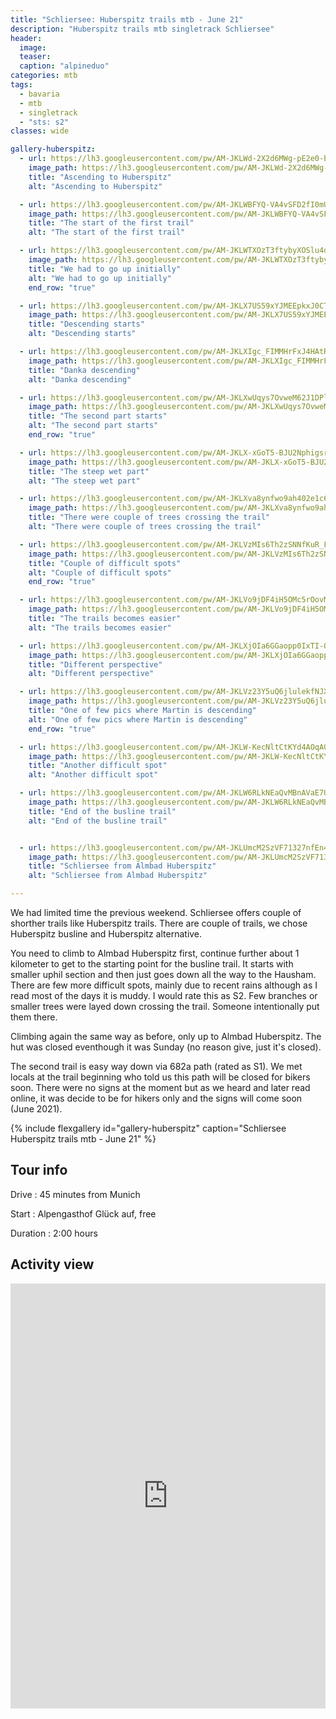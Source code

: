 ```yaml
---
title: "Schliersee: Huberspitz trails mtb - June 21"
description: "Huberspitz trails mtb singletrack Schliersee"
header:
  image: 
  teaser: 
  caption: "alpineduo"
categories: mtb
tags:
  - bavaria
  - mtb
  - singletrack
  - "sts: s2"
classes: wide

gallery-huberspitz:
  - url: https://lh3.googleusercontent.com/pw/AM-JKLWd-2X2d6MWg-pE2e0-EBeJ6iOsKZfHxIevU7H53YYkJHXGXdzn7rJ0DhAxchN0REOoIZH2Kx2EMpk-lMTZvi6YiZEqdFCBqYMhTWQST6_09Oizgl-O2I9caJPjjSrLpGoVT78moUb4HCkRl4hOEYPhGQ=w986-h1314-no?authuser=0
    image_path: https://lh3.googleusercontent.com/pw/AM-JKLWd-2X2d6MWg-pE2e0-EBeJ6iOsKZfHxIevU7H53YYkJHXGXdzn7rJ0DhAxchN0REOoIZH2Kx2EMpk-lMTZvi6YiZEqdFCBqYMhTWQST6_09Oizgl-O2I9caJPjjSrLpGoVT78moUb4HCkRl4hOEYPhGQ=w986-h1314-no?authuser=0
    title: "Ascending to Huberspitz"
    alt: "Ascending to Huberspitz"

  - url: https://lh3.googleusercontent.com/pw/AM-JKLWBFYQ-VA4vSFD2fI0mU8pf9hAdcf3LmzzUdvyEdFkCuRFlUVRNaz4DzQ4_8jAuz_r2vDtEIBNdaWlXbeFDWJDC9idpXbaxOGBbfjoHJICMvwKs9QP4pBcjG1x55y_9cvvQYEe2fNOJF6sxxhhtwYTQ6w=w986-h1314-no?authuser=0
    image_path: https://lh3.googleusercontent.com/pw/AM-JKLWBFYQ-VA4vSFD2fI0mU8pf9hAdcf3LmzzUdvyEdFkCuRFlUVRNaz4DzQ4_8jAuz_r2vDtEIBNdaWlXbeFDWJDC9idpXbaxOGBbfjoHJICMvwKs9QP4pBcjG1x55y_9cvvQYEe2fNOJF6sxxhhtwYTQ6w=w986-h1314-no?authuser=0
    title: "The start of the first trail"
    alt: "The start of the first trail"

  - url: https://lh3.googleusercontent.com/pw/AM-JKLWTXOzT3ftybyXOSlu4dtOZq4kaBpTt-szgltL-93J-KothfVCfCgWtkZa77xh5fkGLZAd9lf3r7dzegFIO6Ov1CKg-zg5MQLJlR2zLxGWluozOpFOS5l7soxIaLtDoCF9wPintkuVaVTdq-i0UB1qSRw=w986-h1314-no?authuser=0
    image_path: https://lh3.googleusercontent.com/pw/AM-JKLWTXOzT3ftybyXOSlu4dtOZq4kaBpTt-szgltL-93J-KothfVCfCgWtkZa77xh5fkGLZAd9lf3r7dzegFIO6Ov1CKg-zg5MQLJlR2zLxGWluozOpFOS5l7soxIaLtDoCF9wPintkuVaVTdq-i0UB1qSRw=w986-h1314-no?authuser=0
    title: "We had to go up initially"
    alt: "We had to go up initially"
    end_row: "true"

  - url: https://lh3.googleusercontent.com/pw/AM-JKLX7US59xYJMEEpkxJ0CT-nZudT3SoQyzj1dgwioV_uYIzKHbyNCROUW5LWSdccdIwfm2QrN5zuoI5Fn2zYSGh3t-Dl7EHELvrMkxLf4aCO0l2cJuK35uzvzTGxH3Sl3VF_MD1ariDB1LKy0MNzz4Bl3qg=w986-h1314-no?authuser=0
    image_path: https://lh3.googleusercontent.com/pw/AM-JKLX7US59xYJMEEpkxJ0CT-nZudT3SoQyzj1dgwioV_uYIzKHbyNCROUW5LWSdccdIwfm2QrN5zuoI5Fn2zYSGh3t-Dl7EHELvrMkxLf4aCO0l2cJuK35uzvzTGxH3Sl3VF_MD1ariDB1LKy0MNzz4Bl3qg=w986-h1314-no?authuser=0
    title: "Descending starts"
    alt: "Descending starts"

  - url: https://lh3.googleusercontent.com/pw/AM-JKLXIgc_FIMMHrFxJ4HAtRPAtslGdUQamHchN6pX9cbRksva7RRWtzQUMa3LtFR0pfk5UvgGa9EXEpnwgMXGwEs2CYlGG4tT_77rZpcd3r5wLAIJEaI4Nv5o9Sv0zTG1YZD6YqjsENjPkQ9UmhEhY9PAwVQ=w986-h1314-no?authuser=0
    image_path: https://lh3.googleusercontent.com/pw/AM-JKLXIgc_FIMMHrFxJ4HAtRPAtslGdUQamHchN6pX9cbRksva7RRWtzQUMa3LtFR0pfk5UvgGa9EXEpnwgMXGwEs2CYlGG4tT_77rZpcd3r5wLAIJEaI4Nv5o9Sv0zTG1YZD6YqjsENjPkQ9UmhEhY9PAwVQ=w986-h1314-no?authuser=0
    title: "Danka descending"
    alt: "Danka descending"

  - url: https://lh3.googleusercontent.com/pw/AM-JKLXwUqys7OvweM62J1DPlKc3tdYthxcegYWwQNEdW9SlyQrVnUSzhWbQhSCWVXEw-Q0zutihfcxfl0kZknkpuYEa6AAoo6bAOt_pJJv7LwRWhyXgaNGIocge_puyCApEC_PcW_10KheFMScoD61wP6T3GQ=w986-h1314-no?authuser=0
    image_path: https://lh3.googleusercontent.com/pw/AM-JKLXwUqys7OvweM62J1DPlKc3tdYthxcegYWwQNEdW9SlyQrVnUSzhWbQhSCWVXEw-Q0zutihfcxfl0kZknkpuYEa6AAoo6bAOt_pJJv7LwRWhyXgaNGIocge_puyCApEC_PcW_10KheFMScoD61wP6T3GQ=w986-h1314-no?authuser=0
    title: "The second part starts"
    alt: "The second part starts"
    end_row: "true"

  - url: https://lh3.googleusercontent.com/pw/AM-JKLX-xGoT5-BJU2NphigsrCkfrHIrf8UGJ4DnjpEVeLJ5BhTyjiYk3YsjvNae0KdV7xO1BPtEQL14_5raJvh_Nve6iR4jA2M9CfsIs9AlKyJI8cOeJmZBW4ubbRP2mTY3-2fwonmlexaBnlnHXGGo6seYkA=w986-h1314-no?authuser=0
    image_path: https://lh3.googleusercontent.com/pw/AM-JKLX-xGoT5-BJU2NphigsrCkfrHIrf8UGJ4DnjpEVeLJ5BhTyjiYk3YsjvNae0KdV7xO1BPtEQL14_5raJvh_Nve6iR4jA2M9CfsIs9AlKyJI8cOeJmZBW4ubbRP2mTY3-2fwonmlexaBnlnHXGGo6seYkA=w986-h1314-no?authuser=0
    title: "The steep wet part"
    alt: "The steep wet part"

  - url: https://lh3.googleusercontent.com/pw/AM-JKLXva8ynfwo9ah402e1c6jshen4qSlT4vRigE-Jx1xtqVLTgM9W2AsEgv0mJkOLWNrsaKnI9OU-V6rz2b1ZdgoHs-fRQzragezGw8USAW4khJE8ZVi1tdXvFa-xDDzsK4CZoJtQDrtO0sMpv0YCMZ5XztQ=w986-h1314-no?authuser=0
    image_path: https://lh3.googleusercontent.com/pw/AM-JKLXva8ynfwo9ah402e1c6jshen4qSlT4vRigE-Jx1xtqVLTgM9W2AsEgv0mJkOLWNrsaKnI9OU-V6rz2b1ZdgoHs-fRQzragezGw8USAW4khJE8ZVi1tdXvFa-xDDzsK4CZoJtQDrtO0sMpv0YCMZ5XztQ=w986-h1314-no?authuser=0
    title: "There were couple of trees crossing the trail"
    alt: "There were couple of trees crossing the trail"

  - url: https://lh3.googleusercontent.com/pw/AM-JKLVzMIs6Th2zSNNfKuR_F55KsC4z7CJ0QjBRW53jfSLhNwW9sHRO_0wdSqPMklISDC7bnvUqsiqJNxUXy60wFkoOD2FfLymVMYkkU-Jw_PPFobdOAFiSMHYixakfneHMD5obLx1WcachdbexItFbwTEZbw=w986-h1314-no?authuser=0
    image_path: https://lh3.googleusercontent.com/pw/AM-JKLVzMIs6Th2zSNNfKuR_F55KsC4z7CJ0QjBRW53jfSLhNwW9sHRO_0wdSqPMklISDC7bnvUqsiqJNxUXy60wFkoOD2FfLymVMYkkU-Jw_PPFobdOAFiSMHYixakfneHMD5obLx1WcachdbexItFbwTEZbw=w986-h1314-no?authuser=0
    title: "Couple of difficult spots"
    alt: "Couple of difficult spots"
    end_row: "true"

  - url: https://lh3.googleusercontent.com/pw/AM-JKLVo9jDF4iH5OMc5rOovMGuYZKFaa2Px8xBsAR2JugAj_n6gLnLlGx1TKQwwHmdWgiMJ5U63siyPEFSB2Q6sdfmomFwEMIMYAVAZc-MXq83qdNiH0NmksqWpqblenj1v92MoKOUbadVMl4jG31r69LUhkA=w986-h1314-no?authuser=0
    image_path: https://lh3.googleusercontent.com/pw/AM-JKLVo9jDF4iH5OMc5rOovMGuYZKFaa2Px8xBsAR2JugAj_n6gLnLlGx1TKQwwHmdWgiMJ5U63siyPEFSB2Q6sdfmomFwEMIMYAVAZc-MXq83qdNiH0NmksqWpqblenj1v92MoKOUbadVMl4jG31r69LUhkA=w986-h1314-no?authuser=0
    title: "The trails becomes easier"
    alt: "The trails becomes easier"

  - url: https://lh3.googleusercontent.com/pw/AM-JKLXjOIa6GGaopp0IxTI-QjXxSKLqLhJh9qp2sJRytPURjV7RzI8eovbDyuNq_LVxGOQj5hMUslXhy1dF0M-q4Zo2ZJzmKWmaXE3CFL4WfXmr5IZwirZ-X10EpjgWMUzaiFqYIXD-KtPqPLWOu7qyITEg6Q=w986-h1314-no?authuser=0
    image_path: https://lh3.googleusercontent.com/pw/AM-JKLXjOIa6GGaopp0IxTI-QjXxSKLqLhJh9qp2sJRytPURjV7RzI8eovbDyuNq_LVxGOQj5hMUslXhy1dF0M-q4Zo2ZJzmKWmaXE3CFL4WfXmr5IZwirZ-X10EpjgWMUzaiFqYIXD-KtPqPLWOu7qyITEg6Q=w986-h1314-no?authuser=0
    title: "Different perspective"
    alt: "Different perspective"

  - url: https://lh3.googleusercontent.com/pw/AM-JKLVz23Y5uQ6jlulekfNJXhYCUHkYdteR6xMgutmDs5rhr_uT6uGqmVoK59fZr_961GkKnj0E9jfNemf8-GFiu9iUa20ZlH34WFAvIkPoNdck40YHy8n9FDD_AtGjgTBUO4FiDWYft4GaItZ3u7uoRXnDig=w986-h1314-no?authuser=0
    image_path: https://lh3.googleusercontent.com/pw/AM-JKLVz23Y5uQ6jlulekfNJXhYCUHkYdteR6xMgutmDs5rhr_uT6uGqmVoK59fZr_961GkKnj0E9jfNemf8-GFiu9iUa20ZlH34WFAvIkPoNdck40YHy8n9FDD_AtGjgTBUO4FiDWYft4GaItZ3u7uoRXnDig=w986-h1314-no?authuser=0
    title: "One of few pics where Martin is descending"
    alt: "One of few pics where Martin is descending"
    end_row: "true"

  - url: https://lh3.googleusercontent.com/pw/AM-JKLW-KecNltCtKYd4AOqA0uog1I1YjnWupX0qk5GJvvMApE5WEGJmKL5FzMuVkSGMqSMUjLQxC3ELjb1ABFNafyfzwGvDKAgHPUnETI2pGFsdQaZgtKPKmH40TJ-UkW-EVIJ7Uf-6qh7p3HbfbOFUVvlzlg=w986-h1314-no?authuser=0
    image_path: https://lh3.googleusercontent.com/pw/AM-JKLW-KecNltCtKYd4AOqA0uog1I1YjnWupX0qk5GJvvMApE5WEGJmKL5FzMuVkSGMqSMUjLQxC3ELjb1ABFNafyfzwGvDKAgHPUnETI2pGFsdQaZgtKPKmH40TJ-UkW-EVIJ7Uf-6qh7p3HbfbOFUVvlzlg=w986-h1314-no?authuser=0
    title: "Another difficult spot"
    alt: "Another difficult spot"

  - url: https://lh3.googleusercontent.com/pw/AM-JKLW6RLkNEaQvMBnAVaE7UCtKx9cvhT2da_ioRDHnL4F4Xxz83MZfjuQtcFyUXsXaxbcvar5yRxPxwCBY6Xw6kabymgKeMyfKhVBIvkgoz1Q-HBcLELi1Jd_paj35Cv8u4n68gCYoKlVC02ZNBjq-Z1UEtQ=w986-h1314-no?authuser=0
    image_path: https://lh3.googleusercontent.com/pw/AM-JKLW6RLkNEaQvMBnAVaE7UCtKx9cvhT2da_ioRDHnL4F4Xxz83MZfjuQtcFyUXsXaxbcvar5yRxPxwCBY6Xw6kabymgKeMyfKhVBIvkgoz1Q-HBcLELi1Jd_paj35Cv8u4n68gCYoKlVC02ZNBjq-Z1UEtQ=w986-h1314-no?authuser=0
    title: "End of the busline trail"
    alt: "End of the busline trail"


  - url: https://lh3.googleusercontent.com/pw/AM-JKLUmcM2SzVF71327nfEn403a7PrtEq0Hzhg5WP0-ZFaJoQoYYF7kEL_fYfwUx7shBc6gCMvcn0cr9diTuizcO4YFwa7b01C5nRwiv4byd80fIbYruKBZkWjPU5J6UVO-SySkbzSMGUr9bjprLV3TT1tnWQ=w1752-h1314-no?authuser=0
    image_path: https://lh3.googleusercontent.com/pw/AM-JKLUmcM2SzVF71327nfEn403a7PrtEq0Hzhg5WP0-ZFaJoQoYYF7kEL_fYfwUx7shBc6gCMvcn0cr9diTuizcO4YFwa7b01C5nRwiv4byd80fIbYruKBZkWjPU5J6UVO-SySkbzSMGUr9bjprLV3TT1tnWQ=w1752-h1314-no?authuser=0
    title: "Schliersee from Almbad Huberspitz"
    alt: "Schliersee from Almbad Huberspitz"

---
```


We had limited time the previous weekend. Schliersee offers couple of shorther trails like Huberspitz trails. There are couple of trails, we chose Huberspitz busline and Huberspitz alternative.

You need to climb to Almbad Huberspitz first, continue further about 1 kilometer to get to the starting point for the busline trail. It starts with smaller uphil section and then just goes down all the way to the Hausham. There are few more difficult spots, mainly due to recent rains although as I read most of the days it is muddy. I would rate this as S2. Few branches or smaller trees were layed down crossing the trail. Someone intentionally put them there.

Climbing again the same way as before, only up to Almbad Huberspitz. The hut was closed eventhough it was Sunday (no reason give, just it's closed).

The second trail is easy way down via 682a path (rated as S1). We met locals at the trail beginning who told us this path will be closed for bikers soon. There were no signs at the moment but as we heard and later read online, it was decide to be for hikers only and the signs will come soon (June 2021).

{% include flexgallery id="gallery-huberspitz" caption="Schliersee Huberspitz trails mtb - June 21" %}

## Tour info

Drive
: 45 minutes from Munich

Start
: Alpengasthof Glück auf, free

Duration
: 2:00 hours

## Activity view

<iframe src="https://www.komoot.com/tour/409714747/embed?profile=1" width="100%" height="680" frameborder="0" scrolling="no"></iframe>

